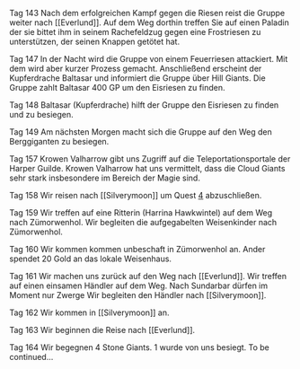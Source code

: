 Tag 143
Nach dem erfolgreichen Kampf gegen die Riesen reist die Gruppe weiter nach [[Everlund]]. Auf dem Weg dorthin treffen Sie auf einen Paladin der sie bittet ihm in seinem Rachefeldzug gegen eine Frostriesen zu unterstützen, der seinen Knappen getötet hat. 

Tag 147
In der Nacht wird die Gruppe von einem Feuerriesen attackiert. Mit dem wird aber kurzer Prozess gemacht. Anschließend erscheint der Kupferdrache Baltasar und informiert die Gruppe über Hill Giants. Die Gruppe zahlt Baltasar 400 GP um den Eisriesen zu finden.

Tag 148
Baltasar (Kupferdrache) hilft der Gruppe den Eisriesen zu finden und zu besiegen. 

Tag 149
Am nächsten Morgen macht sich die Gruppe auf den Weg den Berggiganten zu besiegen.

Tag 157
Krowen Valharrow gibt uns Zugriff auf die Teleportationsportale der Harper Guilde. Krowen Valharrow hat uns vermittelt, dass die Cloud Giants sehr stark insbesondere im Bereich der Magie sind.

Tag 158
Wir reisen nach [[Silverymoon]] um Quest [4](Quest%204.md) abzuschließen. 

Tag 159
Wir treffen auf eine Ritterin (Harrina Hawkwintel) auf dem Weg nach Zümorwenhol. Wir begleiten die aufgegabelten Weisenkinder nach Zümorwenhol.

Tag 160
Wir kommen kommen unbeschaft in Zümorwenhol an. Ander spendet 20 Gold an das lokale Weisenhaus.

Tag 161
Wir machen uns zurück auf den Weg nach [[Everlund]]. Wir treffen auf einen einsamen Händler auf dem Weg. Nach Sundarbar dürfen im Moment nur Zwerge Wir begleiten den Händler nach [[Silverymoon]].

Tag 162
Wir kommen in [[Silverymoon]] an.

Tag 163
Wir beginnen die Reise nach [[Everlund]].

Tag 164
Wir begegnen 4 Stone Giants. 1 wurde von uns besiegt.
To be continued...